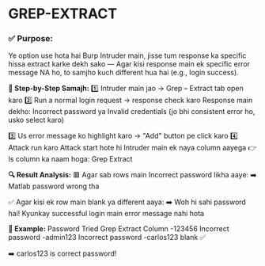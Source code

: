 # GREP-EXTRACT

### ✅ Purpose:
Ye option use hota hai Burp Intruder main, jisse tum response ka specific hissa extract karke dekh sako —
Agar kisi response main ek specific error message NA ho, to samjho kuch different hua hai (e.g., login success).

**👣 Step-by-Step Samajh:**
1️⃣ Intruder main jao → Grep – Extract tab open karo
2️⃣ Run a normal login request → response check karo
Response main dekho:
Incorrect password ya Invalid credentials
(jo bhi consistent error ho, usko select karo)

3️⃣ Us error message ko highlight karo → "Add" button pe click karo
4️⃣ Attack run karo
Attack start hote hi Intruder main ek naya column aayega
👉 Is column ka naam hoga: Grep Extract

**🔍 Result Analysis:**
🟥 Agar sab rows main Incorrect password likha aaye:
➡️ Matlab password wrong tha

✅ Agar kisi ek row main blank ya different aaya:
➡️ Woh hi sahi password hai!
Kyunkay successful login main error message nahi hota

**📌 Example:**
Password Tried	Grep Extract Column
-123456	Incorrect password
-admin123	Incorrect password
-carlos123	blank ✅

➡️ carlos123 is correct password!
